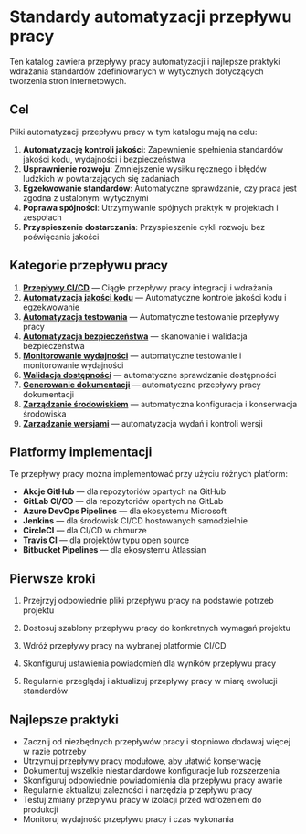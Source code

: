 # Standardy automatyzacji przepływu pracy

Ten katalog zawiera przepływy pracy automatyzacji i najlepsze praktyki wdrażania standardów zdefiniowanych w wytycznych dotyczących tworzenia stron internetowych.

## Cel 

Pliki automatyzacji przepływu pracy w tym katalogu mają na celu: 

1. **Automatyzację kontroli jakości**: Zapewnienie spełnienia standardów jakości kodu, wydajności i bezpieczeństwa 
2. **Usprawnienie rozwoju**: Zmniejszenie wysiłku ręcznego i błędów ludzkich w powtarzających się zadaniach 
3. **Egzekwowanie standardów**: Automatyczne sprawdzanie, czy praca jest zgodna z ustalonymi wytycznymi 
4. **Poprawa spójności**: Utrzymywanie spójnych praktyk w projektach i zespołach 
5. **Przyspieszenie dostarczania**: Przyspieszenie cykli rozwoju bez poświęcania jakości 

## Kategorie przepływu pracy 

1. [**Przepływy CI/CD**](ci-cd-pipelines.md) — Ciągłe przepływy pracy integracji i wdrażania 
2. [**Automatyzacja jakości kodu**](code-quality-automation.md) — Automatyczne kontrole jakości kodu i egzekwowanie 
3. [**Automatyzacja testowania**](testing-automation.md) — Automatyczne testowanie przepływy pracy 
4. [**Automatyzacja bezpieczeństwa**](security-automation.md) — skanowanie i walidacja bezpieczeństwa 
5. [**Monitorowanie wydajności**](performance-monitoring.md) — automatyczne testowanie i monitorowanie wydajności 
6. [**Walidacja dostępności**](accessibility-validation.md) — automatyczne sprawdzanie dostępności 
7. [**Generowanie dokumentacji**](documentation-generation.md) — automatyczne przepływy pracy dokumentacji 
8. [**Zarządzanie środowiskiem**](environment-management.md) — automatyczna konfiguracja i konserwacja środowiska 
9. [**Zarządzanie wersjami**](release-management.md) — automatyzacja wydań i kontroli wersji 

## Platformy implementacji 

Te przepływy pracy można implementować przy użyciu różnych platform: 

- **Akcje GitHub** — dla repozytoriów opartych na GitHub 
- **GitLab CI/CD** — dla repozytoriów opartych na GitLab
- **Azure DevOps Pipelines** — dla ekosystemu Microsoft
- **Jenkins** — dla środowisk CI/CD hostowanych samodzielnie
- **CircleCI** — dla CI/CD w chmurze
- **Travis CI** — dla projektów typu open source
- **Bitbucket Pipelines** — dla ekosystemu Atlassian

## Pierwsze kroki

1. Przejrzyj odpowiednie pliki przepływu pracy na podstawie potrzeb projektu

2. Dostosuj szablony przepływu pracy do konkretnych wymagań projektu

3. Wdróż przepływy pracy na wybranej platformie CI/CD

4. Skonfiguruj ustawienia powiadomień dla wyników przepływu pracy

5. Regularnie przeglądaj i aktualizuj przepływy pracy w miarę ewolucji standardów

## Najlepsze praktyki

- Zacznij od niezbędnych przepływów pracy i stopniowo dodawaj więcej w razie potrzeby
- Utrzymuj przepływy pracy modułowe, aby ułatwić konserwację
- Dokumentuj wszelkie niestandardowe konfiguracje lub rozszerzenia
- Skonfiguruj odpowiednie powiadomienia dla przepływu pracy awarie
- Regularnie aktualizuj zależności i narzędzia przepływu pracy
- Testuj zmiany przepływu pracy w izolacji przed wdrożeniem do produkcji
- Monitoruj wydajność przepływu pracy i czas wykonania